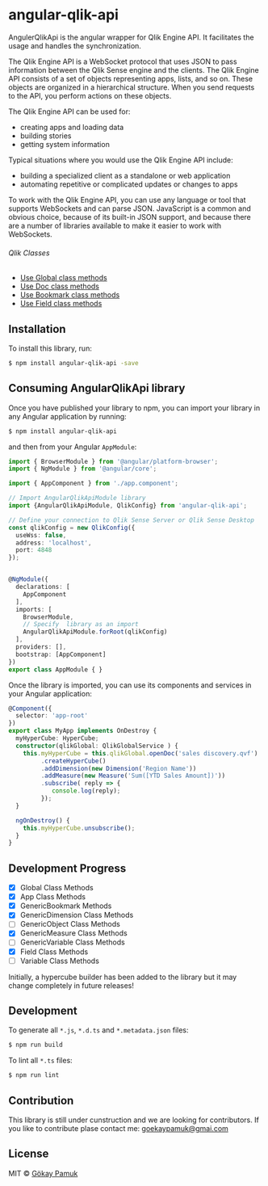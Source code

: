 # angular-qlik-api

AngulerQlikApi is the angular wrapper for Qlik Engine API. It facilitates the usage and handles the synchronization.


The Qlik Engine API is a WebSocket protocol that uses JSON to pass information between the Qlik Sense engine and the clients. The Qlik Engine API consists of a set of objects representing apps, lists, and so on. These objects are organized in a hierarchical structure. When you send requests to the API, you perform actions on these objects.

The Qlik Engine API can be used for:

- creating apps and loading data
- building stories
- getting system information

Typical situations where you would use the Qlik Engine API include:

- building a specialized client as a standalone or web application
- automating repetitive or complicated updates or changes to apps

To work with the Qlik Engine API, you can use any language or tool that supports WebSockets and can parse JSON. JavaScript is a common and obvious choice, because of its built-in JSON support, and because there are a number of libraries available to make it easier to work with WebSockets.

###### Qlik Classes
- [Use Global class methods](https://github.com/goekaypamuk/angular-qlik-api/blob/pag-develop/docs/Global.md)
- [Use Doc class methods](https://github.com/goekaypamuk/angular-qlik-api/blob/pag-develop/docs/Doc.md)
- [Use Bookmark class methods](https://github.com/goekaypamuk/angular-qlik-api/blob/pag-develop/docs/Bookmark.md)
- [Use Field class methods](https://github.com/goekaypamuk/angular-qlik-api/blob/pag-develop/docs/Field.md)

## Installation

To install this library, run:

```bash
$ npm install angular-qlik-api -save
```

## Consuming AngularQlikApi library

Once you have published your library to npm, you can import your library in any Angular application by running:

```bash
$ npm install angular-qlik-api
```

and then from your Angular `AppModule`:

```typescript
import { BrowserModule } from '@angular/platform-browser';
import { NgModule } from '@angular/core';

import { AppComponent } from './app.component';

// Import AngularQlikApiModule library
import {AngularQlikApiModule, QlikConfig} from 'angular-qlik-api';

// Define your connection to Qlik Sense Server or Qlik Sense Desktop
const qlikConfig = new QlikConfig({
  useWss: false,
  address: 'localhost',
  port: 4848
});


@NgModule({
  declarations: [
    AppComponent
  ],
  imports: [
    BrowserModule,
    // Specify  library as an import
    AngularQlikApiModule.forRoot(qlikConfig)
  ],
  providers: [],
  bootstrap: [AppComponent]
})
export class AppModule { }
```

Once the library is imported, you can use its components and services in your Angular application:

```typescript
@Component({
  selector: 'app-root'
})
export class MyApp implements OnDestroy {
  myHyperCube: HyperCube;
  constructor(qlikGlobal: QlikGlobalService ) {
    this.myHyperCube = this.qlikGlobal.openDoc('sales discovery.qvf')
         .createHyperCube()
         .addDimension(new Dimension('Region Name'))
         .addMeasure(new Measure('Sum([YTD Sales Amount])'))
         .subscribe( reply => {
            console.log(reply);
         });
  }

  ngOnDestroy() {
    this.myHyperCube.unsubscribe();
  }
}
```

## Development Progress

- [x] Global Class Methods
- [x] App Class Methods
- [x] GenericBookmark Methods
- [x] GenericDimension Class Methods
- [ ] GenericObject Class Methods
- [x] GenericMeasure Class Methods
- [ ] GenericVariable Class Methods
- [x] Field Class Methods
- [ ] Variable Class Methods

Initially, a hypercube builder has been added to the library but it may change completely in future releases!

## Development

To generate all `*.js`, `*.d.ts` and `*.metadata.json` files:

```bash
$ npm run build
```

To lint all `*.ts` files:

```bash
$ npm run lint
```
## Contribution
This library is still under cunstruction and we are looking for contributors. 
If you like to contribute plase contact me: goekaypamuk@gmai.com

## License

MIT © [Gökay Pamuk](mailto:goekaypamuk@gmail.com)
